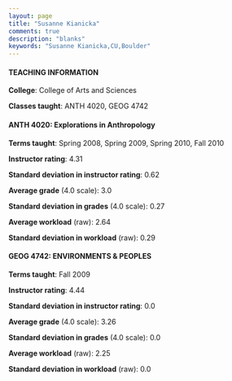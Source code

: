 ```yaml
---
layout: page
title: "Susanne Kianicka" 
comments: true
description: "blanks"
keywords: "Susanne Kianicka,CU,Boulder"
---
```

<head>
<script src="https://ajax.googleapis.com/ajax/libs/jquery/2.1.3/jquery.min.js"></script>
<script src="https://dl.dropboxusercontent.com/s/pc42nxpaw1ea4o9/highcharts.js?dl=0"></script>
<!-- <script src="../assets/js/highcharts.js"></script> -->
<style type="text/css">@font-face {
	font-family: "Bebas Neue";
	src: url(https://www.filehosting.org/file/details/544349/BebasNeue Regular.otf) format("opentype");
	}
	h1.Bebas { 
		font-family: "Bebas Neue", Verdana, Tahoma;
	}
</style>
</head>
	   
#### TEACHING INFORMATION

**College**: College of Arts and Sciences

**Classes taught**: ANTH 4020, GEOG 4742

#### ANTH 4020: Explorations in Anthropology

**Terms taught**: Spring 2008, Spring 2009, Spring 2010, Fall 2010

**Instructor rating**: 4.31

**Standard deviation in instructor rating**: 0.62

**Average grade** (4.0 scale): 3.0

**Standard deviation in grades** (4.0 scale): 0.27

**Average workload** (raw): 2.64

**Standard deviation in workload** (raw): 0.29

#### GEOG 4742: ENVIRONMENTS & PEOPLES

**Terms taught**: Fall 2009

**Instructor rating**: 4.44

**Standard deviation in instructor rating**: 0.0

**Average grade** (4.0 scale): 3.26

**Standard deviation in grades** (4.0 scale): 0.0

**Average workload** (raw): 2.25

**Standard deviation in workload** (raw): 0.0

